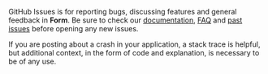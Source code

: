 GitHub Issues is for reporting bugs, discussing features and general feedback in **Form**. Be sure to check our [documentation](http://cocoadocs.org/docsets/Form), [FAQ](https://github.com/hyperoslo/Form#faq) and [past issues](https://github.com/hyperoslo/Form/issues?state=closed) before opening any new issues.

If you are posting about a crash in your application, a stack trace is helpful, but additional context, in the form of code and explanation, is necessary to be of any use.
